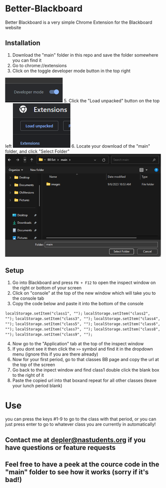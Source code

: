 # Better-Blackboard

Better Blackboard is a very simple Chrome Extension for the Blackboard website

## Installation
1. Download the "main" folder in this repo and save the folder somewhere you can find it
3. Go to chrome://extensions
4. Click on the toggle developer mode button in the top right
<img src="/imgs/Screenshot 2023-09-15 092816.png" alt="Dev Mode Toggle">
5. Click the "Load unpacked" button on the top left
<img src="/imgs/Screenshot 2023-09-15 121109.png" alt="Load Unpacked">
6. Locate your download of the "main" folder, and click "Select Folder"
<img src="/imgs/Screenshot 2023-09-15 121346.png" alt="Dev Mode Toggle">

## Setup

1. Go into Blackboard and press <code>FN + F12</code> to open the inspect window on the right or bottom of your screen
2. Click on "console" at the top of the new window which will take you to the console tab
3. Copy the code below and paste it into the bottom of the console
   
<code>localStorage.setItem("class1", "");</code> 
<code>localStorage.setItem("class2", "");</code> 
<code>localStorage.setItem("class3", "");</code> 
<code>localStorage.setItem("class4", "");</code> 
<code>localStorage.setItem("class5", "");</code> 
<code>localStorage.setItem("class6", "");</code> 
<code>localStorage.setItem("class7", "");</code> 
<code>localStorage.setItem("class8", "");</code> 
<code>localStorage.setItem("class9", "");</code> 

4. Now go to the "Application" tab at the top of the inspect window
5. If you dont see it then click the <code>>></code> symbol and find it in the dropdown menu (ignore this if you are there already)
6. Now for your first period, go to that classes BB page and copy the url at the top of the screen
7. Go back to the inpect window and find class1 double click the blank box to the right of it
8. Paste the copied url into that boxand repeat for all other classes (leave your lunch period blank)

# Use
you can press the keys #1-9 to go to the class with that period, or you can just press enter to go to whatever class you are currently in automatically!

## Contact me at depler@nastudents.org if you have questions or feature requests
## Feel free to have a peek at the cource code in the "main" folder to see how it works (sorry if it's bad!)
